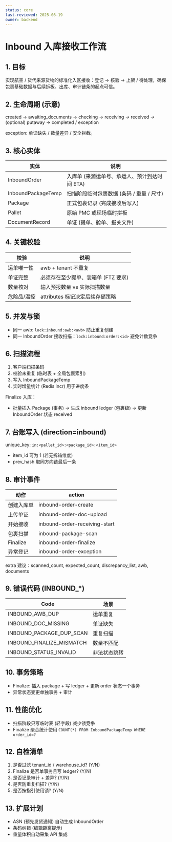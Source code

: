 ```yaml
---
status: core
last-reviewed: 2025-08-19
owner: backend
---
```


# Inbound 入库接收工作流

## 1. 目标

实现航空 / 货代来源货物的标准化入区接收：登记 → 核验 → 上架 / 待处理，确保包裹基础数据与后续拆板、出库、审计链条的起点可信。

## 2. 生命周期 (示意)

created → awaiting_documents → checking → receiving → received → (optional) putaway → completed / exception

exception: 单证缺失 / 数量差异 / 安全拦截。

## 3. 核心实体

| 实体               | 说明                                          |
| ------------------ | --------------------------------------------- |
| InboundOrder       | 入库单 (来源运单号、承运人、预计到达时间 ETA) |
| InboundPackageTemp | 扫描阶段临时包裹数据 (条码 / 重量 / 尺寸)     |
| Package            | 正式包裹记录 (完成接收后写入)                 |
| Pallet             | 原始 PMC 或现场临时拼板                       |
| DocumentRecord     | 单证 (提单、舱单、报关文件)                   |

## 4. 关键校验

| 校验        | 说明                                |
| ----------- | ----------------------------------- |
| 运单唯一性  | awb + tenant 不重复                 |
| 单证完整    | 必须存在至少提单、装箱单 (FTZ 要求) |
| 数量核对    | 输入预报数量 vs 实际扫描数量        |
| 危险品/温控 | attributes 标记决定后续存储策略     |

## 5. 并发与锁

- 同一 awb: `lock:inbound:awb:<awb>` 防止重复创建
- 同一 InboundOrder 接收扫描：`lock:inbound:order:<id>` 避免计数竞争

## 6. 扫描流程

1. 客户端扫描条码
2. 校验未重复 (临时表 + 全局包裹索引)
3. 写入 InboundPackageTemp
4. 实时增量统计 (Redis incr) 用于进度条

Finalize 入库：

- 批量插入 Package (事务) → 生成 inbound ledger (包裹级) → 更新 InboundOrder 状态 received

## 7. 台账写入 (direction=inbound)

unique_key: `in:<pallet_id>:<package_id>:<item_id>`

- item_id 可为 1 (若无拆箱维度)
- prev_hash 取同方向链最后一条

## 8. 审计事件

| 动作       | action                        |
| ---------- | ----------------------------- |
| 创建入库单 | inbound-order-create          |
| 上传单证   | inbound-order-doc-upload      |
| 开始接收   | inbound-order-receiving-start |
| 包裹扫描   | inbound-package-scan          |
| Finalize   | inbound-order-finalize        |
| 异常登记   | inbound-order-exception       |

extra 建议：scanned_count, expected_count, discrepancy_list, awb, documents

## 9. 错误代码 (INBOUND\_\*)

| Code                      | 场景         |
| ------------------------- | ------------ |
| INBOUND_AWB_DUP           | 运单重复     |
| INBOUND_DOC_MISSING       | 单证缺失     |
| INBOUND_PACKAGE_DUP_SCAN  | 重复扫描     |
| INBOUND_FINALIZE_MISMATCH | 数量不匹配   |
| INBOUND_STATUS_INVALID    | 非法状态跳转 |

## 10. 事务策略

- Finalize: 插入 package + 写 ledger + 更新 order 状态一个事务
- 异常状态变更单独事务 + 审计

## 11. 性能优化

- 扫描阶段只写临时表 (轻字段) 减少锁竞争
- Finalize 聚合统计使用 `COUNT(*) FROM InboundPackageTemp WHERE order_id=?`

## 12. 自检清单

1. 是否过滤 tenant_id / warehouse_id? (Y/N)
2. Finalize 是否单事务且写 ledger? (Y/N)
3. 是否记录审计 + 差异? (Y/N)
4. 是否防重复扫描? (Y/N)
5. 是否按指引使用锁? (Y/N)

## 13. 扩展计划

- ASN (预先发货通知) 自动生成 InboundOrder
- 条码纠错 (编辑距离提示)
- 重量体积自动采集 API 集成
